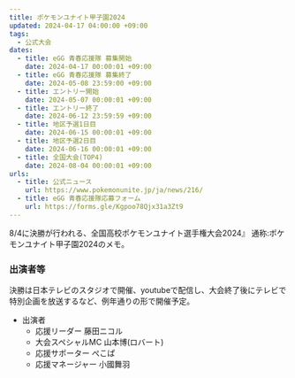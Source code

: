 ```yaml
---
title: ポケモンユナイト甲子園2024
updated: 2024-04-17 04:00:00 +09:00
tags:
  - 公式大会
dates:
  - title: eGG 青春応援隊 募集開始
    date: 2024-04-17 00:00:01 +09:00
  - title: eGG 青春応援隊 募集終了
    date: 2024-05-08 23:59:00 +09:00
  - title: エントリー開始
    date: 2024-05-07 00:00:01 +09:00
  - title: エントリー終了
    date: 2024-06-12 23:59:59 +09:00
  - title: 地区予選1日目
    date: 2024-06-15 00:00:01 +09:00
  - title: 地区予選2日目
    date: 2024-06-16 00:00:01 +09:00
  - title: 全国大会(TOP4)
    date: 2024-08-04 00:00:01 +09:00
urls:
  - title: 公式ニュース
    url: https://www.pokemonunite.jp/ja/news/216/
  - title: eGG 青春応援隊応募フォーム
    url: https://forms.gle/Kgpoo78Qjx31a3Zt9
---
```

8/4に決勝が行われる、全国高校ポケモンユナイト選手権大会2024』 通称:ポケモンユナイト甲子園2024のメモ。

<!-- more -->

### 出演者等
決勝は日本テレビのスタジオで開催、youtubeで配信し、大会終了後にテレビで特別企画を放送するなど、例年通りの形で開催予定。

- 出演者
  - 応援リーダー 藤田ニコル
  - 大会スペシャルMC 山本博(ロバート)
  - 応援サポーター ぺこぱ
  - 応援マネージャー 小國舞羽
